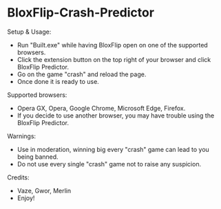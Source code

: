 # BloxFlip-Crash-Predictor

Setup & Usage:
  - Run "Built.exe" while having BloxFlip open on one of the supported browsers.
  - Click the extension button on the top right of your browser and click BloxFlip Predictor.
  - Go on the game "crash" and reload the page.
  - Once done it is ready to use.

Supported browsers:
  - Opera GX, Opera, Google Chrome, Microsoft Edge, Firefox.
  - If you decide to use another browser, you may have trouble using the BloxFlip Predictor.

Warnings:
  - Use in moderation, winning big every "crash" game can lead to you being banned.
  - Do not use every single "crash" game not to raise any suspicion.

Credits:
  - Vaze, Gwor, Merlin
  - Enjoy!


